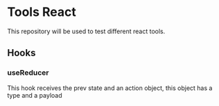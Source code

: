 # Tools React

This repository will be used to test different react tools.

## Hooks

### useReducer

This hook receives the prev state and an action object, this object
has a type and a payload
